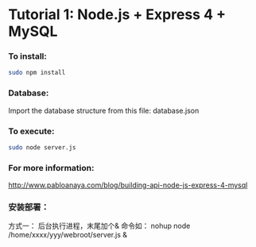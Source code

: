 Tutorial 1: Node.js + Express 4 + MySQL
===

### To install:

```sh
sudo npm install
```

### Database:
Import the database structure from this file: database.json

### To execute:

```sh
sudo node server.js
```

### For more information:

http://www.pabloanaya.com/blog/building-api-node-js-express-4-mysql


### 安装部署：

方式一： 后台执行进程，末尾加个&
命令如： nohup node /home/xxxx/yyy/webroot/server.js &


 




